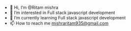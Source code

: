 - 👋 Hi, I’m @Ritam mishra
- 👀 I’m interested in Full stack javascript development
- 🌱 I’m currently learning Full stack javascript development
- 📫 How to reach me mishraritam935@gmail.com


<!---
Ritammishra/Ritammishra is a ✨ special ✨ repository because its `README.md` (this file) appears on your GitHub profile.
You can click the Preview link to take a look at your changes.
--->
